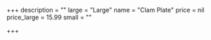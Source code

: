 +++
description = ""
large = "Large"
name = "Clam Plate"
price = nil
price_large = 15.99
small = ""

+++

